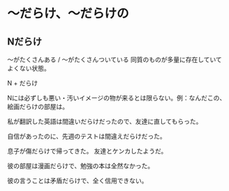 # 〜だらけ、〜だらけの


## Nだらけ
〜がたくさんある / 〜がたくさんついている 同質のものが多量に存在していてよくない状態。

N + だらけ

Nには必ずしも悪い・汚いイメージの物が来るとは限らない。例：なんだこの、絵画だらけの部屋は。

私が翻訳した英語は間違いだらけだったので、友達に直してもらった。

自信があったのに、先週のテストは間違えだらけだった。

息子が傷だらけで帰ってきた。
友達とケンカしたようだ。

彼の部屋は漫画だらけで、勉強の本は全然なかった。

彼の言うことは矛盾だらけで、全く信用できない。

